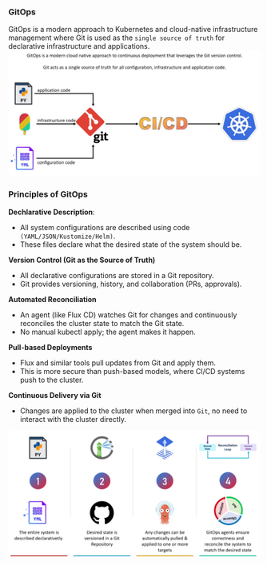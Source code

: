 ### GitOps
GitOps is a modern approach to Kubernetes and cloud-native infrastructure management where Git is used as the `single source of truth` for declarative infrastructure and applications.
![gitops](./photos/git-ops.png)


### Principles of GitOps
**Dechlarative Description**:
- All system configurations are described using code `(YAML/JSON/Kustomize/Helm)`.
- These files declare what the desired state of the system should be.

**Version Control (Git as the Source of Truth)**
- All declarative configurations are stored in a Git repository.
- Git provides versioning, history, and collaboration (PRs, approvals).

**Automated Reconciliation**
- An agent (like Flux CD) watches Git for changes and continuously reconciles the cluster state to match the Git state.
- No manual kubectl apply; the agent makes it happen.

**Pull-based Deployments**
- Flux and similar tools pull updates from Git and apply them.
- This is more secure than push-based models, where CI/CD systems push to the cluster.

**Continuous Delivery via Git**
- Changes are applied to the cluster when merged into `Git`, no need to interact with the cluster directly.

![gitops](./photos/gitops-principles.png)
